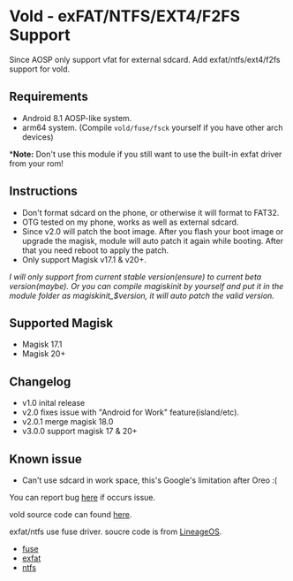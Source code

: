 # Vold - exFAT/NTFS/EXT4/F2FS Support

Since AOSP only support vfat for external sdcard. Add exfat/ntfs/ext4/f2fs support for vold.

## Requirements
- Android 8.1 AOSP-like system.
- arm64 system. 
  (Compile ``vold/fuse/fsck`` yourself if you have other arch devices)

*__Note:__ Don't use this module if you still want to use the built-in exfat driver from your rom!

## Instructions
- Don't format sdcard on the phone, or otherwise it will format to FAT32.
- OTG tested on my phone, works as well as external sdcard.
- Since v2.0 will patch the boot image. After you flash your boot image or upgrade the magisk, module will auto patch it again while booting. After that you need reboot to apply the patch.
- Only support Magisk v17.1 & v20+. 

*I will only support from current stable version(ensure) to current beta version(maybe). Or you can compile magiskinit by yourself and put it in the module folder as magiskinit_$version, it will auto patch the valid version.*

## Supported Magisk
- Magisk 17.1 
- Magisk 20+

## Changelog
- v1.0 inital release
- v2.0 fixes issue with "Android for Work" feature(island/etc).
- v2.0.1 merge magisk 18.0
- v3.0.0 support magisk 17 & 20+

## Known issue
- Can't use sdcard in work space, this's Google's limitation after Oreo :(

You can report bug [here](https://github.com/null4n/vold-posix/issues) if occurs issue.

vold source code can found [here](https://github.com/null4n/system_vold).

exfat/ntfs use fuse driver. soucre code is from [LineageOS](https://github.com/LineageOS).

- [fuse](https://github.com/LineageOS/android_external_fuse)
- [exfat](https://github.com/LineageOS/android_external_exfat)
- [ntfs](https://github.com/LineageOS/android_external_ntfs-3g)
